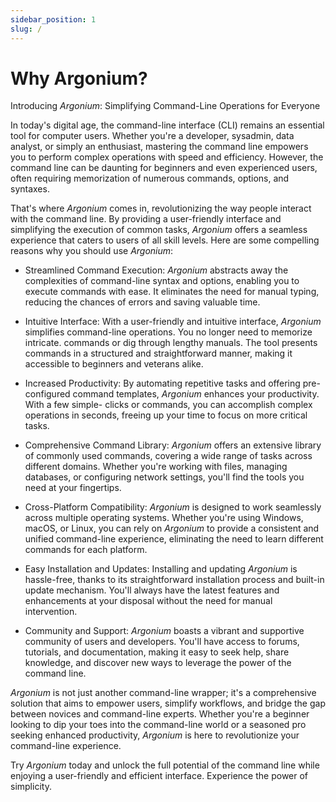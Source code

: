 ```yaml
---
sidebar_position: 1
slug: /
---
```


# Why Argonium?

Introducing *Argonium*: Simplifying Command-Line Operations for Everyone

In today's digital age, the command-line interface (CLI) remains an essential tool for computer users. Whether you're a developer, sysadmin, data analyst, or simply an enthusiast, mastering the command line empowers you to perform complex operations with speed and efficiency. However, the command line can be daunting for beginners and even experienced users, often requiring memorization of numerous commands, options, and syntaxes.

That's where *Argonium* comes in, revolutionizing the way people interact with the command line. By providing a user-friendly interface and simplifying the execution of common tasks, *Argonium* offers a seamless experience that caters to users of all skill levels. Here are some compelling reasons why you should use *Argonium*:

- Streamlined Command Execution: *Argonium* abstracts away the complexities of command-line syntax and options, enabling you to execute commands with ease. It eliminates the need for manual typing, reducing the chances of errors and saving valuable time.

- Intuitive Interface: With a user-friendly and intuitive interface, *Argonium* simplifies command-line operations. You no longer need to memorize intricate. commands or dig through lengthy manuals. The tool presents commands in a structured and straightforward manner, making it accessible to beginners and veterans alike.

- Increased Productivity: By automating repetitive tasks and offering pre-configured command templates, *Argonium* enhances your productivity. With a few simple- clicks or commands, you can accomplish complex operations in seconds, freeing up your time to focus on more critical tasks.

- Comprehensive Command Library: *Argonium* offers an extensive library of commonly used commands, covering a wide range of tasks across different domains. Whether you're working with files, managing databases, or configuring network settings, you'll find the tools you need at your fingertips.

- Cross-Platform Compatibility: *Argonium* is designed to work seamlessly across multiple operating systems. Whether you're using Windows, macOS, or Linux, you can rely on *Argonium* to provide a consistent and unified command-line experience, eliminating the need to learn different commands for each platform.

- Easy Installation and Updates: Installing and updating *Argonium* is hassle-free, thanks to its straightforward installation process and built-in update mechanism. You'll always have the latest features and enhancements at your disposal without the need for manual intervention.

- Community and Support: *Argonium* boasts a vibrant and supportive community of users and developers. You'll have access to forums, tutorials, and documentation, making it easy to seek help, share knowledge, and discover new ways to leverage the power of the command line.

*Argonium* is not just another command-line wrapper; it's a comprehensive solution that aims to empower users, simplify workflows, and bridge the gap between novices and command-line experts. Whether you're a beginner looking to dip your toes into the command-line world or a seasoned pro seeking enhanced productivity, *Argonium* is here to revolutionize your command-line experience.

Try *Argonium* today and unlock the full potential of the command line while enjoying a user-friendly and efficient interface. Experience the power of simplicity.
